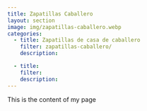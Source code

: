 ```yaml
---
title: Zapatillas Caballero
layout: section
image: img/zapatillas-caballero.webp
categories:
  - title: Zapatillas de casa de caballero
    filter: zapatillas-caballero/
    description: 

  - title:
    filter:
    description:
---
```


This is the content of my page